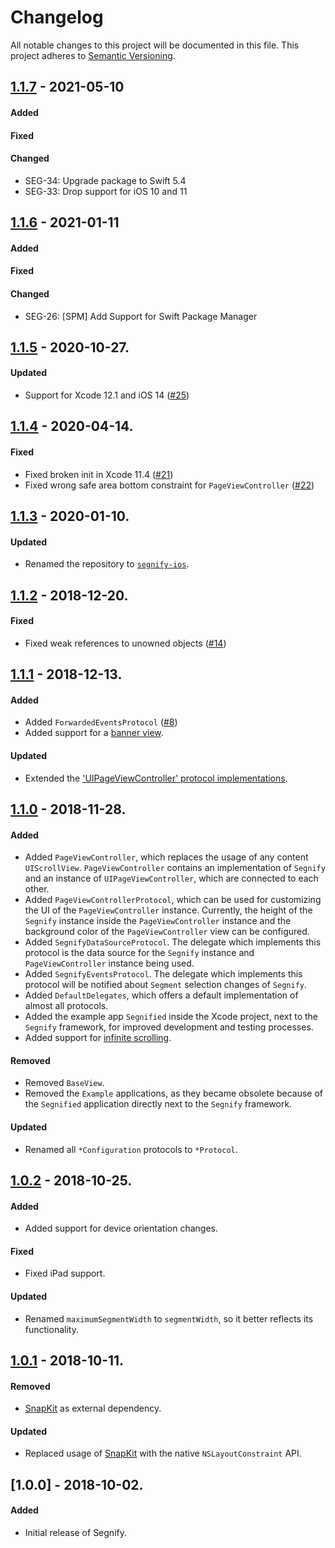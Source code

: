 # Changelog
All notable changes to this project will be documented in this file.
This project adheres to [Semantic Versioning](http://semver.org/).

## [1.1.7] - 2021-05-10
#### Added

#### Fixed

#### Changed
- SEG-34: Upgrade package to Swift 5.4
- SEG-33: Drop support for iOS 10 and 11

## [1.1.6] - 2021-01-11
#### Added

#### Fixed

#### Changed
- SEG-26: [SPM] Add Support for Swift Package Manager

## [1.1.5] - 2020-10-27.
#### Updated
- Support for Xcode 12.1 and iOS 14 ([#25](https://github.com/nedap/segnify-ios/issues/25))

## [1.1.4] - 2020-04-14.
#### Fixed
- Fixed broken init in Xcode 11.4 ([#21](https://github.com/nedap/segnify-ios/issues/21))
- Fixed wrong safe area bottom constraint for `PageViewController` ([#22](https://github.com/nedap/segnify-ios/issues/22))

## [1.1.3] - 2020-01-10.
#### Updated
- Renamed the repository to [`segnify-ios`](https://github.com/nedap/segnify-ios/issues/17).

## [1.1.2] - 2018-12-20.
#### Fixed
- Fixed weak references to unowned objects ([#14](https://github.com/nedap/segnify-ios/issues/14))

## [1.1.1] - 2018-12-13.
#### Added
- Added `ForwardedEventsProtocol` ([#8](https://github.com/nedap/segnify-ios/issues/8))
- Added support for a [banner view](https://github.com/nedap/segnify-ios/issues/11).

#### Updated
- Extended the ['UIPageViewController' protocol implementations](https://github.com/nedap/segnify-ios/issues/8).

## [1.1.0] - 2018-11-28.
#### Added
- Added `PageViewController`, which replaces the usage of any content `UIScrollView`. `PageViewController` contains an implementation of `Segnify` and an instance of `UIPageViewController`, which are connected to each other.
- Added `PageViewControllerProtocol`, which can be used for customizing the UI of the `PageViewController` instance. Currently, the height of the `Segnify` instance inside the `PageViewController` instance and the background color of the `PageViewController` view can be configured.
- Added `SegnifyDataSourceProtocol`. The delegate which implements this protocol is the data source for the `Segnify` instance and `PageViewController` instance being used.
- Added `SegnifyEventsProtocol`. The delegate which implements this protocol will be notified about `Segment` selection changes of `Segnify`.
- Added `DefaultDelegates`, which offers a default implementation of almost all protocols.
- Added the example app `Segnified` inside the Xcode project, next to the `Segnify` framework, for improved development and testing processes.
- Added support for [infinite scrolling](https://github.com/nedap/segnify-ios/issues/3).

#### Removed
- Removed `BaseView`.
- Removed the `Example` applications, as they became obsolete because of the `Segnified` application directly next to the `Segnify` framework.

#### Updated
- Renamed all `*Configuration` protocols to `*Protocol`.
  
## [1.0.2] - 2018-10-25.
#### Added
- Added support for device orientation changes.

#### Fixed
- Fixed iPad support.

#### Updated
- Renamed `maximumSegmentWidth` to `segmentWidth`, so it better reflects its functionality.

## [1.0.1] - 2018-10-11.
#### Removed
- [SnapKit](https://snapkit.io) as external dependency.

#### Updated
- Replaced usage of [SnapKit](https://snapkit.io) with the native `NSLayoutConstraint` API.

## [1.0.0] - 2018-10-02.
#### Added
- Initial release of Segnify.

[1.1.7]: https://github.com/nedap/segnify-ios/compare/1.1.6...1.1.7
[1.1.6]: https://github.com/nedap/segnify-ios/compare/1.1.5...1.1.6
[1.1.5]: https://github.com/nedap/segnify-ios/compare/1.1.4...1.1.5
[1.1.4]: https://github.com/nedap/segnify-ios/compare/1.1.3...1.1.4
[1.1.3]: https://github.com/nedap/segnify-ios/compare/1.1.2...1.1.3
[1.1.2]: https://github.com/nedap/segnify-ios/compare/1.1.1...1.1.2
[1.1.1]: https://github.com/nedap/segnify-ios/compare/1.1.0...1.1.1
[1.1.0]: https://github.com/nedap/segnify-ios/compare/1.0.2...1.1.0
[1.0.2]: https://github.com/nedap/segnify-ios/compare/1.0.1...1.0.2
[1.0.1]: https://github.com/nedap/segnify-ios/compare/1.0.0...1.0.1
